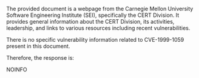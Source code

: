 The provided document is a webpage from the Carnegie Mellon University Software Engineering Institute (SEI), specifically the CERT Division. It provides general information about the CERT Division, its activities, leadership, and links to various resources including recent vulnerabilities.

There is no specific vulnerability information related to CVE-1999-1059 present in this document.

Therefore, the response is:

NOINFO